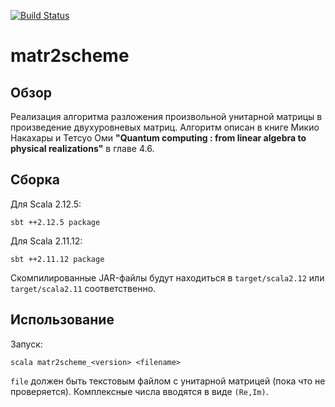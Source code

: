 [![Build Status](https://travis-ci.org/Nerator/matr2scheme.svg?branch=master)](https://travis-ci.org/Nerator/matr2scheme)

# matr2scheme

## Обзор

Реализация алгоритма разложения произвольной унитарной матрицы в произведение двухуровневых матриц. Алгоритм описан в книге Микио Накахары и Тетсуо Оми __"Quantum computing : from linear algebra to physical realizations"__ в главе 4.6.

## Сборка

Для Scala 2.12.5:
``` shell
sbt ++2.12.5 package
```

Для Scala 2.11.12:
``` shell
sbt ++2.11.12 package
```

Скомпилированные JAR-файлы будут находиться в `target/scala2.12` или `target/scala2.11` соответственно.

## Использование

Запуск:
``` shell
scala matr2scheme_<version> <filename>
```

`file` должен быть текстовым файлом с унитарной матрицей (пока что не проверяется). Комплексные числа вводятся в виде `(Re,Im)`.
